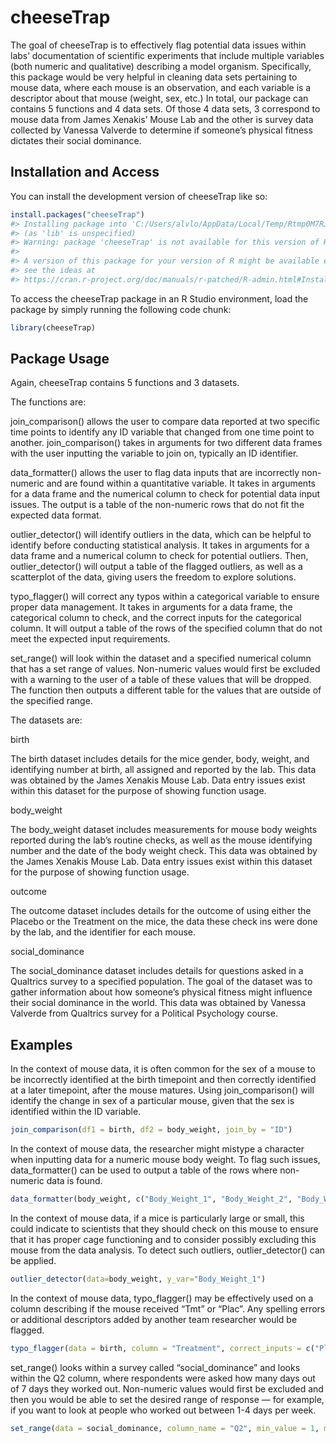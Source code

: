
<!-- README.md is generated from README.Rmd. Please edit that file -->

# cheeseTrap

The goal of cheeseTrap is to effectively flag potential data issues
within labs’ documentation of scientific experiments that include
multiple variables (both numeric and qualitative) describing a model
organism. Specifically, this package would be very helpful in cleaning
data sets pertaining to mouse data, where each mouse is an observation,
and each variable is a descriptor about that mouse (weight, sex, etc.)
In total, our package can contains 5 functions and 4 data sets. Of those
4 data sets, 3 correspond to mouse data from James Xenakis’ Mouse Lab
and the other is survey data collected by Vanessa Valverde to determine
if someone’s physical fitness dictates their social dominance.

## Installation and Access

You can install the development version of cheeseTrap like so:

``` r
install.packages("cheeseTrap")
#> Installing package into 'C:/Users/alvlo/AppData/Local/Temp/Rtmp0M7RJc/temp_libpath7b2c250635b5'
#> (as 'lib' is unspecified)
#> Warning: package 'cheeseTrap' is not available for this version of R
#> 
#> A version of this package for your version of R might be available elsewhere,
#> see the ideas at
#> https://cran.r-project.org/doc/manuals/r-patched/R-admin.html#Installing-packages
```

To access the cheeseTrap package in an R Studio environment, load the
package by simply running the following code chunk:

``` r
library(cheeseTrap)
```

## Package Usage

Again, cheeseTrap contains 5 functions and 3 datasets.

The functions are:

join_comparison() allows the user to compare data reported at two
specific time points to identify any ID variable that changed from one
time point to another. join_comparison() takes in arguments for two
different data frames with the user inputting the variable to join on,
typically an ID identifier.

data_formatter() allows the user to flag data inputs that are
incorrectly non-numeric and are found within a quantitative variable. It
takes in arguments for a data frame and the numerical column to check
for potential data input issues. The output is a table of the
non-numeric rows that do not fit the expected data format.

outlier_detector() will identify outliers in the data, which can be
helpful to identify before conducting statistical analysis. It takes in
arguments for a data frame and a numerical column to check for potential
outliers. Then, outlier_detector() will output a table of the flagged
outliers, as well as a scatterplot of the data, giving users the freedom
to explore solutions.

typo_flagger() will correct any typos within a categorical variable to
ensure proper data management. It takes in arguments for a data frame,
the categorical column to check, and the correct inputs for the
categorical column. It will output a table of the rows of the specified
column that do not meet the expected input requirements.

set_range() will look within the dataset and a specified numerical
column that has a set range of values. Non-numeric values would first be
excluded with a warning to the user of a table of these values that will
be dropped. The function then outputs a different table for the values
that are outside of the specified range.

The datasets are:

birth

The birth dataset includes details for the mice gender, body, weight,
and identifying number at birth, all assigned and reported by the lab.
This data was obtained by the James Xenakis Mouse Lab. Data entry issues
exist within this dataset for the purpose of showing function usage.

body_weight

The body_weight dataset includes measurements for mouse body weights
reported during the lab’s routine checks, as well as the mouse
identifying number and the date of the body weight check. This data was
obtained by the James Xenakis Mouse Lab. Data entry issues exist within
this dataset for the purpose of showing function usage.

outcome

The outcome dataset includes details for the outcome of using either the
Placebo or the Treatment on the mice, the data these check ins were done
by the lab, and the identifier for each mouse.

social_dominance

The social_dominance dataset includes details for questions asked in a
Qualtrics survey to a specified population. The goal of the dataset was
to gather information about how someone’s physical fitness might
influence their social dominance in the world. This data was obtained by
Vanessa Valverde from Qualtrics survey for a Political Psychology
course.

## Examples

In the context of mouse data, it is often common for the sex of a mouse
to be incorrectly identified at the birth timepoint and then correctly
identified at a later timepoint, after the mouse matures. Using
join_comparison() will identify the change in sex of a particular mouse,
given that the sex is identified within the ID variable.

``` r
join_comparison(df1 = birth, df2 = body_weight, join_by = "ID")
```

In the context of mouse data, the researcher might mistype a character
when inputting data for a numeric mouse body weight. To flag such
issues, data_formatter() can be used to output a table of the rows where
non-numeric data is found.

``` r
data_formatter(body_weight, c("Body_Weight_1", "Body_Weight_2", "Body_Weight_3"))
```

In the context of mouse data, if a mice is particularly large or small,
this could indicate to scientists that they should check on this mouse
to ensure that it has proper cage functioning and to consider possibly
excluding this mouse from the data analysis. To detect such outliers,
outlier_detector() can be applied.

``` r
outlier_detector(data=body_weight, y_var="Body_Weight_1")
```

In the context of mouse data, typo_flagger() may be effectively used on
a column describing if the mouse received “Tmt” or “Plac”. Any spelling
errors or additional descriptors added by another team researcher would
be flagged.

``` r
typo_flagger(data = birth, column = "Treatment", correct_inputs = c("Plac", "Tmt"))
```

set_range() looks within a survey called “social_dominance” and looks
within the Q2 column, where respondents were asked how many days out of
7 days they worked out. Non-numeric values would first be excluded and
then you would be able to set the desired range of response — for
example, if you want to look at people who worked out between 1-4 days
per week.

``` r
set_range(data = social_dominance, column_name = "Q2", min_value = 1, max_value = 4)
```
